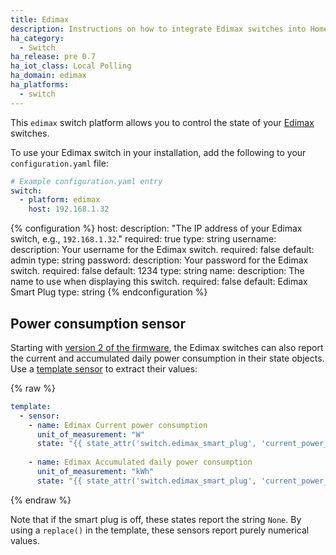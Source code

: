 ```yaml
---
title: Edimax
description: Instructions on how to integrate Edimax switches into Home Assistant.
ha_category:
  - Switch
ha_release: pre 0.7
ha_iot_class: Local Polling
ha_domain: edimax
ha_platforms:
  - switch
---
```


This `edimax` switch platform allows you to control the state of your [Edimax](https://www.edimax.com/edimax/merchandise/merchandise_list/data/edimax/global/home_automation_smart_plug/) switches.

To use your Edimax switch in your installation, add the following to your `configuration.yaml` file:

```yaml
# Example configuration.yaml entry
switch:
  - platform: edimax
    host: 192.168.1.32
```

{% configuration %}
host:
  description: "The IP address of your Edimax switch, e.g., `192.168.1.32`."
  required: true
  type: string
username:
  description: Your username for the Edimax switch.
  required: false
  default: admin
  type: string
password:
  description: Your password for the Edimax switch.
  required: false
  default: 1234
  type: string
name:
  description: The name to use when displaying this switch.
  required: false
  default: Edimax Smart Plug
  type: string
{% endconfiguration %}

## Power consumption sensor

Starting with [version 2 of the firmware](https://www.edimax.com/edimax/download/download/data/edimax/global/download/), the Edimax switches can also report the current and accumulated daily power consumption in their state objects. Use a [template sensor](/integrations/template) to extract their values:

{% raw %}

```yaml
template:
  - sensor:
    - name: Edimax Current power consumption
      unit_of_measurement: "W"
      state: "{{ state_attr('switch.edimax_smart_plug', 'current_power_w') | default(0, true) }}"
      
    - name: Edimax Accumulated daily power consumption
      unit_of_measurement: "kWh"
      state: "{{ state_attr('switch.edimax_smart_plug', 'current_power_w') | default(0, true) }}"
```

{% endraw %}

Note that if the smart plug is off, these states report the string `None`. By using a `replace()` in the template, these sensors report purely numerical values.
